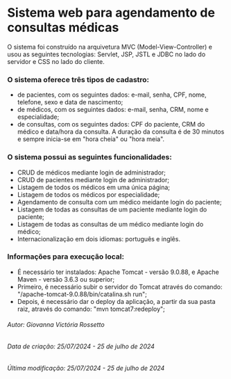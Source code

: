 # Sistema web para agendamento de consultas médicas

O sistema foi construído na arquivetura MVC (Model-View-Controller) e usou as seguintes tecnologias: Servlet, JSP, JSTL e JDBC no lado do servidor e CSS no lado do cliente.

### O sistema oferece três tipos de cadastro:
  - de pacientes, com os seguintes dados: e-mail, senha, CPF, nome, telefone, sexo e data de nascimento;
  - de médicos, com os seguintes dados: e-mail, senha, CRM, nome e especialidade;
  - de consultas, com os seguintes dados: CPF do paciente, CRM do médico e data/hora da consulta. A duração da consulta é de 30 minutos e sempre inicia-se em "hora cheia" ou "hora meia".

### O sistema possui as seguintes funcionalidades:
  - CRUD de médicos mediante login de administrador;
  - CRUD de pacientes mediante login de administrador;
  - Listagem de todos os médicos em uma única página;
  - Listagem de todos os médicos por especialidade;
  - Agendamento de consulta com um médico meidante login do paciente;
  - Listagem de todas as consultas de um paciente mediante login do paciente;
  - Listagem de todas as consultas de um médico mediante login do médico;
  - Internacionalização em dois idiomas: português e inglês.

### Informações para execução local:
  - É necessário ter instalados: Apache Tomcat - versão 9.0.88, e Apache Maven - versão 3.6.3 ou superior;
  - Primeiro, é necessário subir o servidor do Tomcat através do comando: "<caminho-para-o-local-de-instalacao-do-Tomcat>/apache-tomcat-9.0.88/bin/catalina.sh run";
  - Depois, é necessário dar o deploy da aplicação, a partir da sua pasta raiz, através do comando: "mvn tomcat7:redeploy";

###### Autor: Giovanna Victória Rossetto
###### Data de criação: 25/07/2024 - 25 de julho de 2024
###### Última modificação: 25/07/2024 - 25 de julho de 2024
